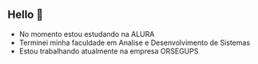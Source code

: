 ## Hello 👋
- No momento estou estudando na ALURA
- Terminei minha faculdade em Analise e Desenvolvimento de Sistemas
- Estou trabalhando atualmente na empresa ORSEGUPS


<!--
**CaioMlvt/CaioMlvt** is a ✨ _special_ ✨ repository because its `README.md` (this file) appears on your GitHub profile.

Here are some ideas to get you started:

- 🔭 I’m currently working on ...
- 🌱 I’m currently learning ...
- 👯 I’m looking to collaborate on ...
- 🤔 I’m looking for help with ...
- 💬 Ask me about ...
- 📫 How to reach me: ...
- 😄 Pronouns: ...
- ⚡ Fun fact: ...
-->
